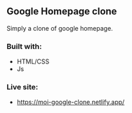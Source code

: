 ## Google Homepage clone

Simply a clone of google homepage. 

### Built with:
- HTML/CSS
- Js

### Live site:
- https://moi-google-clone.netlify.app/
